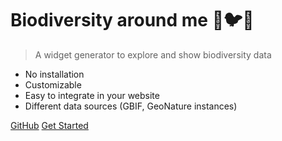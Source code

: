 # Biodiversity around me 🐛🐦🌱

> A widget generator to explore and show biodiversity data

- No installation
- Customizable
- Easy to integrate in your website
- Different data sources (GBIF, GeoNature instances)

[GitHub](https://github.com/PnX-SI/BAM-widget)
[Get Started](GetStarted.md)
